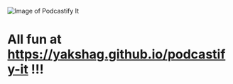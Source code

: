 
![Image of Podcastify It](https://yakshag.github.io/podcastify-it/images/podcastify.png)
# All fun at https://yakshag.github.io/podcastify-it !!!
